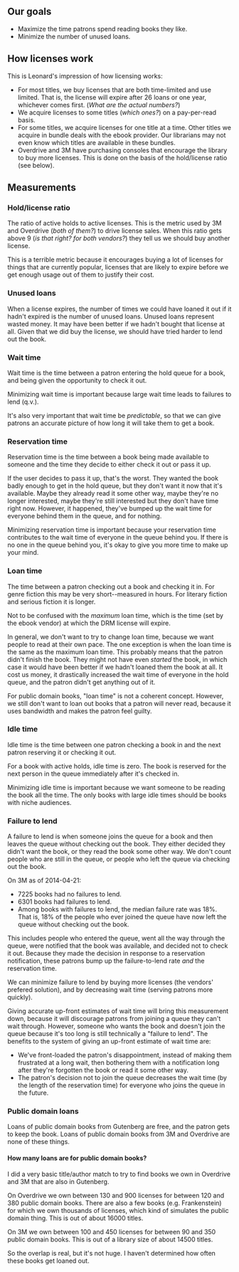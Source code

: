 ## Our goals

* Maximize the time patrons spend reading books they like.
* Minimize the number of unused loans.

## How licenses work

This is Leonard's impression of how licensing works:

* For most titles, we buy licenses that are both time-limited and use limited. That is, the license will expire after 26 loans or one year, whichever comes first. (_What are the actual numbers?_)
* We acquire licenses to some titles (_which ones?_) on a pay-per-read basis.
* For some titles, we acquire licenses for one title at a time. Other titles we acquire in bundle deals with the ebook provider. Our librarians may not even know which titles are available in these bundles.
* Overdrive and 3M have purchasing consoles that encourage the library to buy more licenses. This is done on 
the basis of the hold/license ratio (see below).

## Measurements

### Hold/license ratio

The ratio of active holds to active licenses. This is the metric used by 3M and Overdrive (_both of them?_) to drive license sales. When this ratio gets above 9 (_is that right? for both vendors?_) they tell us we should buy another license.

This is a terrible metric because it encourages buying a lot of licenses for things that are currently popular, licenses that are likely to expire before we get enough usage out of them to justify their cost.

### Unused loans

When a license expires, the number of times we could have loaned it out if it hadn't expired is the number of unused loans. Unused loans represent wasted money. It may have been better if we hadn't bought that license at all. Given that we did buy the license, we should have tried harder to lend out the book.

### Wait time

Wait time is the time between a patron entering the hold queue for a book, and being given the opportunity to check it out.

Minimizing wait time is important because large wait time leads to failures to lend (q.v.).

It's also very important that wait time be _predictable_, so that we can give patrons an accurate picture of how long it will take them to get a book.

### Reservation time

Reservation time is the time between a book being made available to someone and the time they decide to either check it out or pass it up.

If the user decides to pass it up, that's the worst. They wanted the book badly enough to get in the hold queue, but they don't want it now that it's available. Maybe they already read it some other way, maybe they're no longer interested, maybe they're still interested but they don't have time right now. However, it happened, they've bumped up the wait time for everyone behind them in the queue, and for nothing.

Minimizing reservation time is important because your reservation time contributes to the wait time of everyone in the queue behind you. If there is no one in the queue behind you, it's okay to give you more time to make up your mind.

### Loan time

The time between a patron checking out a book and checking it in. For genre fiction this may be very short--measured in hours. For literary fiction and serious fiction it is longer. 

Not to be confused with the _maximum_ loan time, which is the time (set by the ebook vendor) at which the DRM license will expire.

In general, we don't want to try to change loan time, because we want people to read at their own pace. The one exception is when the loan time is the same as the maximum loan time. This probably means that the patron didn't finish the book. They might not have even _started_ the book, in which case it would have been better if we hadn't loaned them the book at all. It cost us money, it drastically increased the wait time of everyone in the hold queue, and the patron didn't get anything out of it.

For public domain books, "loan time" is not a coherent concept. However, we still don't want to loan out books that a patron will never read, because it uses bandwidth and makes the patron feel guilty.

### Idle time

Idle time is the time between one patron checking a book in and the next patron reserving it or checking it out.

For a book with active holds, idle time is zero. The book is reserved for the next person in the queue immediately after it's checked in.

Minimizing idle time is important because we want someone to be reading the book all the time. The only books with large idle times should be books with niche audiences.

### Failure to lend

A failure to lend is when someone joins the queue for a book and then leaves the queue without checking out the book. They either decided they didn't want the book, or they read the book some other way. We don't count people who are still in the queue, or people who left the queue via checking out the book.

On 3M as of 2014-04-21:

* 7225 books had no failures to lend.
* 6301 books had failures to lend.
* Among books with failures to lend, the median failure rate was 18%. That is, 18% of the people who ever joined the queue have now left the queue without checking out the book.

This includes people who entered the queue, went all the way through the queue, were notified that the book was available, and decided not to check it out. Because they made the decision in response to a reservation notification, these patrons bump up the failure-to-lend rate _and_ the reservation time.

We can minimize failure to lend by buying more licenses (the vendors' prefered solution), and by decreasing wait time (serving patrons more quickly). 

Giving accurate up-front estimates of wait time will bring this measurement down, because it will discourage patrons from joining a queue they can't wait through. However, someone who wants the book and doesn't join the queue because it's too long is still technically a "failure to lend". The benefits to the system of giving an up-front estimate of wait time are:

* We've front-loaded the patron's disappointment, instead of making them frustrated at a long wait, then bothering them with a notification long after they're forgotten the book or read it some other way.
* The patron's decision not to join the queue decreases the wait time (by the length of the reservation time) for everyone who joins the queue in the future.

### Public domain loans

Loans of public domain books from Gutenberg are free, and the patron gets to keep the book. Loans of public domain books from 3M and Overdrive are none of these things.

#### How many loans are for public domain books?

I did a very basic title/author match to try to find books we own in Overdrive and 3M that are also in Gutenberg.

On Overdrive we own between 130 and 900 licenses for between 120 and 380 public domain books. There are also a few books (e.g. Frankenstein) for which we own thousands of licenses, which kind of simulates the public domain thing. This is out of about 16000 titles.

On 3M we own between 100 and 450 licenses for between 90 and 350 public domain books. This is out of a library size of about 14500 titles.

So the overlap is real, but it's not huge. I haven't determined how often these books get loaned out.

